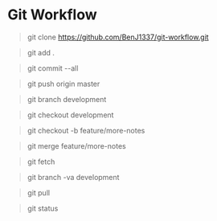 # Git Workflow

> git clone https://github.com/BenJ1337/git-workflow.git

> git add .

> git commit --all

> git push origin master

> git branch development

> git checkout development

> git checkout -b feature/more-notes

> git merge feature/more-notes

> git fetch

> git branch -va development

> git pull

> git status